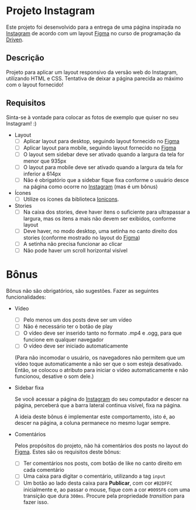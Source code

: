 # Projeto Instagram

Este projeto foi desenvolvido para a entrega de uma página inspirada no [Instagram](https://www.instagram.com/) de acordo com um layout [Figma](https://www.figma.com/) no curso de programação da [Driven](https://www.driven.com.br/).

## Descrição

Projeto para aplicar um layout responsivo da versão web do Instagram, utilizando HTML e CSS. Tentativa de deixar a página parecida ao máximo com o layout fornecido!

## Requisitos

Sinta-se à vontade para colocar as fotos de exemplo que quiser no seu Instagram! :)

- Layout
    - [ ]  Aplicar layout para desktop, seguindo layout fornecido no [Figma](https://www.figma.com/)
    - [ ]  Aplicar layout para mobile, seguindo layout fornecido no [Figma](https://www.figma.com/)
    - [ ]  O layout sem sidebar deve ser ativado quando a largura da tela for menor que 935px
    - [ ]  O layout para mobile deve ser ativado quando a largura da tela for inferior a 614px
    - [ ]  Não é obrigatório que a sidebar fique fixa conforme o usuário desce na página como ocorre no [Instagram](https://www.instagram.com/) (mas é um bônus)

- Ícones
    - [ ]  Utilize os ícones da biblioteca [Ionicons](https://ionicons.com/).
    
- Stories
    - [ ]  Na caixa dos stories, deve haver itens o suficiente para ultrapassar a largura, mas os itens a mais não devem ser exibidos, conforme layout
    - [ ]  Deve haver, no modo desktop, uma setinha no canto direito dos stories (conforme mostrado no layout do [Figma](https://www.figma.com/))
    - [ ]  A setinha não precisa funcionar ao clicar 
    - [ ]  Não pode haver um scroll horizontal visível

# Bônus

Bônus não são obrigatórios, são sugestões. Fazer as seguintes funcionalidades:

- Vídeo
    - [ ]  Pelo menos um dos posts deve ser um vídeo
    - [ ]  Não é necessário ter o botão de play
    - [ ]  O vídeo deve ser inserido tanto no formato .mp4 e .ogg, para que funcione em qualquer navegador
    - [ ]  O vídeo deve ser iniciado automaticamente
        
    (Para não incomodar o usuário, os navegadores não permitem que um vídeo toque automaticamente a não ser que o som esteja desativado. Então, se colocou o atributo para iniciar o vídeo automaticamente e não funcionou, desative o som dele.)
    
- Sidebar fixa
    
    Se você acessar a página do [Instagram](https://www.instagram.com/) do seu computador e descer na página, perceberá que a barra lateral continua visível, fixa na página.
    
    A ideia deste bônus é implementar este comportamento, isto é, ao descer na página, a coluna permanece no mesmo lugar sempre.
    
- Comentários
    
    Pelos propósitos do projeto, não há comentários dos posts no layout do [Figma](https://www.figma.com/). Estes são os requisitos deste bônus:
    
    - [ ]  Ter comentários nos posts, com botão de like no canto direito em cada comentário
    - [ ]  Uma caixa para digitar o comentário, utilizando a tag `input`
    - [ ]  Um botão ao lado desta caixa para **Publicar**, com cor `#B2DFFC` inicialmente e, ao passar o mouse, fique com a cor `#0095F6` com uma transição que dura `300ms`. Procure pela propriedade *transition* para fazer isso.